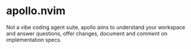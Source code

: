 # apollo.nvim
Not a vibe coding agent suite, apollo aims to understand your workspace and answer questions, offer changes, document and comment on implementation specs.
